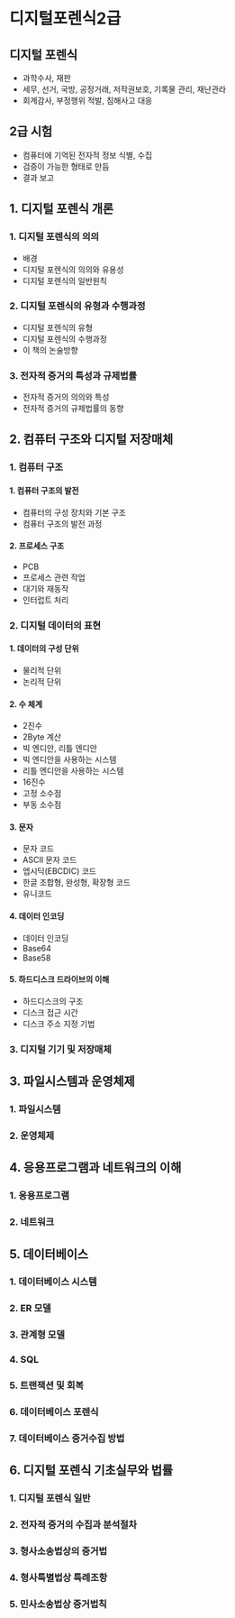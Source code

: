 # 디지털포렌식2급

## 디지털 포렌식

* 과학수사, 재판
* 세무, 선거, 국방, 공정거래, 저작권보호, 기록물 관리, 재난관라
* 회계감사, 부정행위 적발, 침해사고 대응

## 2급 시험

* 컴퓨터에 기억된 전자적 정보 식별, 수집
* 검증이 가능한 형태로 만듬
* 결과 보고

## 1. 디지털 포렌식 개론

### 1. 디지털 포렌식의 의의

* 배경
* 디지털 포렌식의 의의와 유용성
* 디지털 포렌식의 일반원칙

### 2. 디지털 포렌식의 유형과 수행과정

* 디지털 포렌식의 유형
* 디지털 포렌식의 수행과정
* 이 책의 논술방향

### 3. 전자적 증거의 특성과 규제법률

* 전자적 증거의 의의와 특성
* 전자적 증거의 규제법률의 동향

## 2. 컴퓨터 구조와 디지털 저장매체

### 1. 컴퓨터 구조

#### 1. 컴퓨터 구조의 발전

* 컴퓨터의 구성 장치와 기본 구조
* 컴퓨터 구조의 발전 과정

#### 2. 프로세스 구조

* PCB
* 프로세스 관련 작업
* 대기와 재동작
* 인터럽트 처리

### 2. 디지털 데이터의 표현

#### 1. 데이터의 구성 단위

* 물리적 단위
* 논리적 단위

#### 2. 수 체계

* 2진수
* 2Byte 계산
* 빅 엔디안, 리틀 엔디안
* 빅 엔디안을 사용하는 시스템
* 리틀 엔디안을 사용하는 시스템
* 16진수
* 고정 소수점
* 부동 소수점

#### 3. 문자

* 문자 코드
* ASCII 문자 코드
* 엡시딕(EBCDIC) 코드
* 한글 조합형, 완성형, 확장형 코드
* 유니코드

#### 4. 데이터 인코딩

* 데이터 인코딩
* Base64
* Base58

#### 5. 하드디스크 드라이브의 이해

* 하드디스크의 구조
* 디스크 접근 시간
* 디스크 주소 지정 기법

### 3. 디지털 기기 및 저장매체

## 3. 파일시스템과 운영체제

### 1. 파일시스템

### 2. 운영체제

## 4. 응용프로그램과 네트워크의 이해

### 1. 응용프로그램

### 2. 네트워크

## 5. 데이터베이스

### 1. 데이터베이스 시스템

### 2. ER 모델

### 3. 관계형 모델

### 4. SQL

### 5. 트랜잭션 및 회복

### 6. 데이터베이스 포렌식

### 7. 데이터베이스 증거수집 방법

## 6. 디지털 포렌식 기초실무와 법률

### 1. 디지털 포렌식 일반

### 2. 전자적 증거의 수집과 분석절차

### 3. 형사소송법상의 증거법

### 4. 형사특별법상 특례조항

### 5. 민사소송법상 증거법칙

